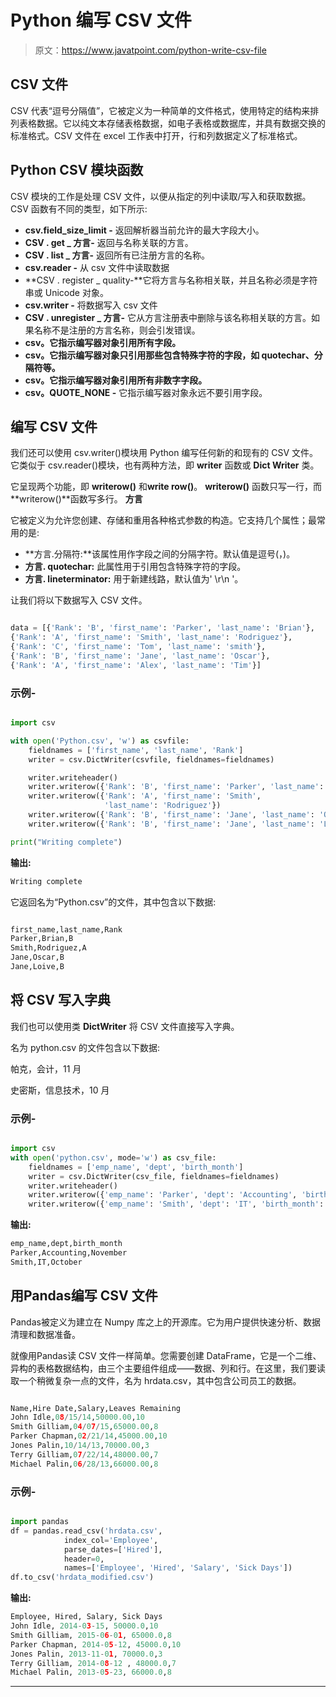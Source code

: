 # Python 编写 CSV 文件

> 原文：<https://www.javatpoint.com/python-write-csv-file>

## CSV 文件

CSV 代表“逗号分隔值”，它被定义为一种简单的文件格式，使用特定的结构来排列表格数据。它以纯文本存储表格数据，如电子表格或数据库，并具有数据交换的标准格式。CSV 文件在 excel 工作表中打开，行和列数据定义了标准格式。

## Python CSV 模块函数

CSV 模块的工作是处理 CSV 文件，以便从指定的列中读取/写入和获取数据。CSV 函数有不同的类型，如下所示:

*   **csv.field_size_limit -** 返回解析器当前允许的最大字段大小。
*   **CSV . get _ 方言-** 返回与名称关联的方言。
*   **CSV . list _ 方言-** 返回所有已注册方言的名称。
*   **csv.reader -** 从 csv 文件中读取数据
*   **CSV . register _ quality-**它将方言与名称相关联，并且名称必须是字符串或 Unicode 对象。
*   **csv.writer -** 将数据写入 csv 文件
*   **CSV . unregister _ 方言-** 它从方言注册表中删除与该名称相关联的方言。如果名称不是注册的方言名称，则会引发错误。
*   **csv。它指示编写器对象引用所有字段。**
*   **csv。它指示编写器对象只引用那些包含特殊字符的字段，如 quotechar、分隔符等。**
*   **csv。它指示编写器对象引用所有非数字字段。**
*   **csv。QUOTE_NONE -** 它指示编写器对象永远不要引用字段。

## 编写 CSV 文件

我们还可以使用 csv.writer()模块用 Python 编写任何新的和现有的 CSV 文件。它类似于 csv.reader()模块，也有两种方法，即 **writer** 函数或 **Dict Writer** 类。

它呈现两个功能，即 **writerow()** 和**write row()**。 **writerow()** 函数只写一行，而**writerow()**函数写多行。
**方言**

它被定义为允许您创建、存储和重用各种格式参数的构造。它支持几个属性；最常用的是:

*   **方言.分隔符:**该属性用作字段之间的分隔字符。默认值是逗号(，)。
*   **方言. quotechar:** 此属性用于引用包含特殊字符的字段。
*   **方言. lineterminator:** 用于新建线路，默认值为' \r\n '。

让我们将以下数据写入 CSV 文件。

```py

data = [{'Rank': 'B', 'first_name': 'Parker', 'last_name': 'Brian'},   
{'Rank': 'A', 'first_name': 'Smith', 'last_name': 'Rodriguez'},  
{'Rank': 'C', 'first_name': 'Tom', 'last_name': 'smith'},  
{'Rank': 'B', 'first_name': 'Jane', 'last_name': 'Oscar'},   
{'Rank': 'A', 'first_name': 'Alex', 'last_name': 'Tim'}]  

```

### 示例-

```py

import csv  

with open('Python.csv', 'w') as csvfile:  
    fieldnames = ['first_name', 'last_name', 'Rank']  
    writer = csv.DictWriter(csvfile, fieldnames=fieldnames)  

    writer.writeheader()  
    writer.writerow({'Rank': 'B', 'first_name': 'Parker', 'last_name': 'Brian'})  
    writer.writerow({'Rank': 'A', 'first_name': 'Smith',  
                     'last_name': 'Rodriguez'})  
    writer.writerow({'Rank': 'B', 'first_name': 'Jane', 'last_name': 'Oscar'})  
    writer.writerow({'Rank': 'B', 'first_name': 'Jane', 'last_name': 'Loive'})  

print("Writing complete")  

```

**输出:**

```py
Writing complete

```

它返回名为“Python.csv”的文件，其中包含以下数据:

```py

first_name,last_name,Rank  
Parker,Brian,B  
Smith,Rodriguez,A  
Jane,Oscar,B  
Jane,Loive,B   

```

## 将 CSV 写入字典

我们也可以使用类 **DictWriter** 将 CSV 文件直接写入字典。

名为 python.csv 的文件包含以下数据:

帕克，会计，11 月

史密斯，信息技术，10 月

### 示例-

```py

import csv  
with open('python.csv', mode='w') as csv_file:  
    fieldnames = ['emp_name', 'dept', 'birth_month']  
    writer = csv.DictWriter(csv_file, fieldnames=fieldnames)  
    writer.writeheader()  
    writer.writerow({'emp_name': 'Parker', 'dept': 'Accounting', 'birth_month': 'November'})  
    writer.writerow({'emp_name': 'Smith', 'dept': 'IT', 'birth_month': 'October'})  

```

**输出:**

```py
emp_name,dept,birth_month
Parker,Accounting,November
Smith,IT,October

```

## 用Pandas编写 CSV 文件

Pandas被定义为建立在 Numpy 库之上的开源库。它为用户提供快速分析、数据清理和数据准备。

就像用Pandas读 CSV 文件一样简单。您需要创建 DataFrame，它是一个二维、异构的表格数据结构，由三个主要组件组成——数据、列和行。在这里，我们要读取一个稍微复杂一点的文件，名为 hrdata.csv，其中包含公司员工的数据。

```py

Name,Hire Date,Salary,Leaves Remaining  
John Idle,08/15/14,50000.00,10  
Smith Gilliam,04/07/15,65000.00,8  
Parker Chapman,02/21/14,45000.00,10  
Jones Palin,10/14/13,70000.00,3  
Terry Gilliam,07/22/14,48000.00,7  
Michael Palin,06/28/13,66000.00,8  

```

### 示例-

```py

import pandas  
df = pandas.read_csv('hrdata.csv',   
            index_col='Employee',   
            parse_dates=['Hired'],  
            header=0,   
            names=['Employee', 'Hired', 'Salary', 'Sick Days'])  
df.to_csv('hrdata_modified.csv')  

```

**输出:**

```py
Employee, Hired, Salary, Sick Days
John Idle, 2014-03-15, 50000.0,10
Smith Gilliam, 2015-06-01, 65000.0,8
Parker Chapman, 2014-05-12, 45000.0,10
Jones Palin, 2013-11-01, 70000.0,3
Terry Gilliam, 2014-08-12 , 48000.0,7
Michael Palin, 2013-05-23, 66000.0,8

```

* * *